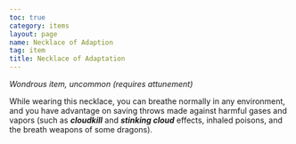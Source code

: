 ```yaml
---
toc: true
category: items
layout: page
name: Necklace of Adaption
tag: item
title: Necklace of Adaptation 
---
```

_Wondrous item, uncommon (requires attunement)_ 

While wearing this necklace, you can breathe normally in any environment, and you have advantage on saving throws made against harmful gases and vapors (such as **_cloudkill_** and **_stinking cloud_** effects, inhaled poisons, and the breath weapons of some dragons). 